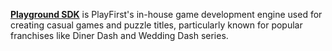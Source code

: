 [**Playground SDK**](https://web.archive.org/web/20111123021228/https://developer.playfirst.com/) is PlayFirst's in-house game development engine used for creating casual games and puzzle titles, particularly known for popular franchises like Diner Dash and Wedding Dash series.